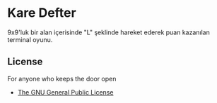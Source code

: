 # Kare Defter
9x9'luk bir alan içerisinde "L" şeklinde hareket ederek puan kazanılan terminal oyunu.

## License
For anyone who keeps the door open
- [The GNU General Public License](./LICENSE)
